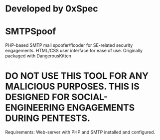 # Developed by 0xSpec
# SMTPSpoof
PHP-based SMTP mail spoofer/flooder for SE-related security engagements. HTML/CSS user interface for ease of use. Originally packaged with DangerousKitten

# DO NOT USE THIS TOOL FOR ANY MALICIOUS PURPOSES. THIS IS DESIGNED FOR SOCIAL-ENGINEERING ENGAGEMENTS DURING PENTESTS.

Requirements: 
Web-server with PHP and SMTP installed and configured.

